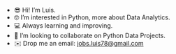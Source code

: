 - 😎 Hi! I’m Luis.
- 🤓 I’m interested in Python, more about Data Analytics.
- 💻 Always learning and improving.
- 🐍 I’m looking to collaborate on Python Data Projects.
- ✉️ Drop me an email: jobs.luis78@gmail.com
